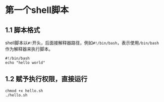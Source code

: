 # 第一个shell脚本

## 1.1 脚本格式

shell脚本以`#!`开头，后面接解释器路径，例如`#!/bin/bash`，表示使用`/bin/bash`作为解释器来执行脚本。

```shell
#!/bin/bash
echo "hello world"
```

## 1.2 赋予执行权限，直接运行

```shell
chmod +x hello.sh
./hello.sh
```
